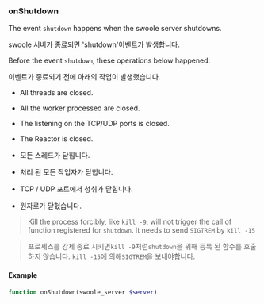 ### onShutdown

The event `shutdown` happens when the swoole server shutdowns.

swoole 서버가 종료되면 'shutdown'이벤트가 발생합니다.

Before the event `shutdown`, these operations below happened:

이벤트가 종료되기 전에 아래의 작업이 발생했습니다.

- All threads are closed.
- All the worker processed are closed.
- The listening on the TCP/UDP ports is closed.
- The Reactor is closed.

- 모든 스레드가 닫힙니다.
- 처리 된 모든 작업자가 닫힙니다.
- TCP / UDP 포트에서 청취가 닫힙니다.
- 원자로가 닫혔습니다.

> Kill the process forcibly, like `kill -9`, will not trigger the call of function registered for `shutdown`. It needs to send `SIGTREM` by `kill -15`

> 프로세스를 강제 종료 시키면`kill -9`처럼`shutdown`을 위해 등록 된 함수를 호출하지 않습니다. `kill -15`에 의해`SIGTREM`을 보내야합니다.

#### Example

```php
function onShutdown(swoole_server $server)
```
